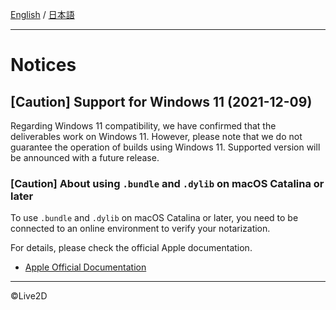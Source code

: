 [English](NOTICE.md) / [日本語](NOTICE.ja.md)

---

# Notices

## [Caution] Support for Windows 11 (2021-12-09)

Regarding Windows 11 compatibility, we have confirmed that the deliverables work on Windows 11.
However, please note that we do not guarantee the operation of builds using Windows 11.
Supported version will be announced with a future release.


### [Caution] About using `.bundle` and `.dylib` on macOS Catalina or later

To use `.bundle` and `.dylib` on macOS Catalina or later, you need to be connected to an online environment to verify your notarization.

For details, please check the official Apple documentation.

* [Apple Official Documentation](https://developer.apple.com/documentation/security/notarizing_your_app_before_distribution)
---

©Live2D
